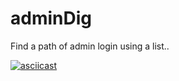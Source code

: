 # adminDig
Find a path of admin login using a list..


[![asciicast](https://asciinema.org/a/y5dpaKhZUuLiOLPqEL5Kzlt1g.svg)](https://asciinema.org/a/y5dpaKhZUuLiOLPqEL5Kzlt1g?autoplay=1)
